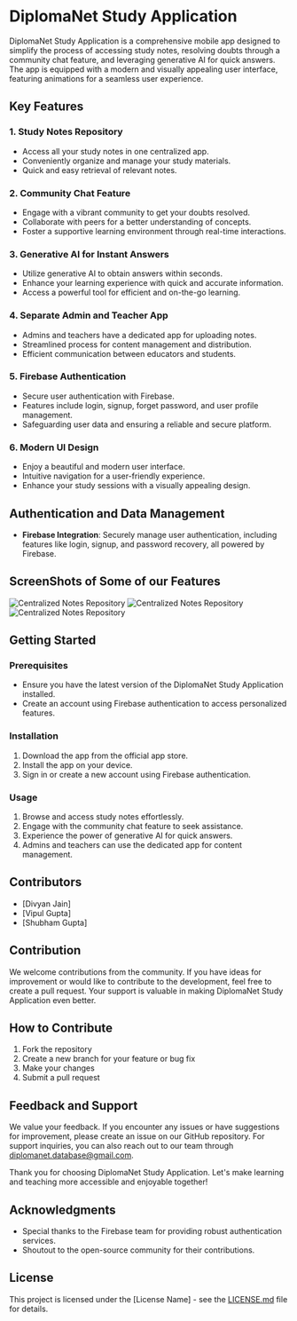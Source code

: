 # DiplomaNet Study Application

DiplomaNet Study Application is a comprehensive mobile app designed to simplify the process of accessing study notes, resolving doubts through a community chat feature, and leveraging generative AI for quick answers. The app is equipped with a modern and visually appealing user interface, featuring animations for a seamless user experience.

## Key Features

### 1. Study Notes Repository
- Access all your study notes in one centralized app.
- Conveniently organize and manage your study materials.
- Quick and easy retrieval of relevant notes.

### 2. Community Chat Feature
- Engage with a vibrant community to get your doubts resolved.
- Collaborate with peers for a better understanding of concepts.
- Foster a supportive learning environment through real-time interactions.

### 3. Generative AI for Instant Answers
- Utilize generative AI to obtain answers within seconds.
- Enhance your learning experience with quick and accurate information.
- Access a powerful tool for efficient and on-the-go learning.

### 4. Separate Admin and Teacher App
- Admins and teachers have a dedicated app for uploading notes.
- Streamlined process for content management and distribution.
- Efficient communication between educators and students.

### 5. Firebase Authentication
- Secure user authentication with Firebase.
- Features include login, signup, forget password, and user profile management.
- Safeguarding user data and ensuring a reliable and secure platform.

### 6. Modern UI Design
- Enjoy a beautiful and modern user interface.
- Intuitive navigation for a user-friendly experience.
- Enhance your study sessions with a visually appealing design.

## Authentication and Data Management
- **Firebase Integration**: Securely manage user authentication, including features like login, signup, and password recovery, all powered by Firebase.

## ScreenShots of Some of our Features
![Centralized Notes Repository](https://example.com/images/notes_screenshot.png)
![Centralized Notes Repository](https://example.com/images/notes_screenshot.png)
![Centralized Notes Repository](https://example.com/images/notes_screenshot.png)

## Getting Started

### Prerequisites
- Ensure you have the latest version of the DiplomaNet Study Application installed.
- Create an account using Firebase authentication to access personalized features.

### Installation
1. Download the app from the official app store.
2. Install the app on your device.
3. Sign in or create a new account using Firebase authentication.

### Usage
1. Browse and access study notes effortlessly.
2. Engage with the community chat feature to seek assistance.
3. Experience the power of generative AI for quick answers.
4. Admins and teachers can use the dedicated app for content management.

## Contributors
- [Divyan Jain]
- [Vipul Gupta]
- [Shubham Gupta]

## Contribution

We welcome contributions from the community. If you have ideas for improvement or would like to contribute to the development, feel free to create a pull request. Your support is valuable in making DiplomaNet Study Application even better.

## How to Contribute

1. Fork the repository
2. Create a new branch for your feature or bug fix
3. Make your changes
4. Submit a pull request

## Feedback and Support

We value your feedback. If you encounter any issues or have suggestions for improvement, please create an issue on our GitHub repository. For support inquiries, you can also reach out to our team through [diplomanet.database@gmail.com](mailto:diplomanet.database@gmail.com).

Thank you for choosing DiplomaNet Study Application. Let's make learning and teaching more accessible and enjoyable together!
  
## Acknowledgments
- Special thanks to the Firebase team for providing robust authentication services.
- Shoutout to the open-source community for their contributions.

## License
This project is licensed under the [License Name] - see the [LICENSE.md](LICENSE.md) file for details.

